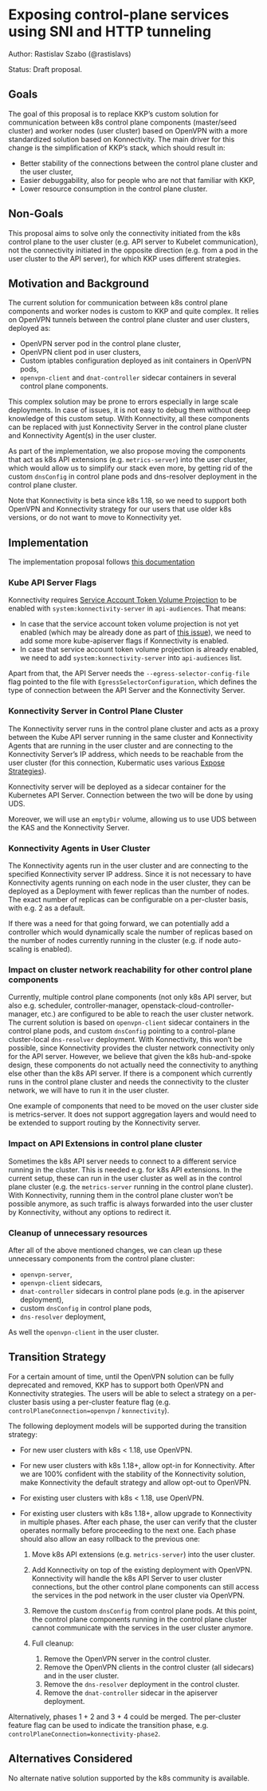# Exposing control-plane services using SNI and HTTP tunneling

Author: Rastislav Szabo (@rastislavs)

Status: Draft proposal.


## Goals

The goal of this proposal is to replace KKP’s custom solution for communication between k8s control plane components (master/seed cluster) and worker nodes (user cluster) based on OpenVPN with a more standardized solution based on Konnectivity. The main driver for this change is the simplification of KKP’s stack, which should result in:

* Better stability of the connections between the control plane cluster and the user cluster,
* Easier debuggability, also for people who are not that familiar with KKP,
* Lower resource consumption in the control plane cluster.


## Non-Goals

This proposal aims to solve only the connectivity initiated from the k8s control plane to the user cluster (e.g. API server to Kubelet communication), not the connectivity initiated in the opposite direction (e.g. from a pod in the user cluster to the API server), for which KKP uses different strategies.


## Motivation and Background

The current solution for communication between k8s control plane components and worker nodes is custom to KKP and quite complex. It relies on OpenVPN tunnels between the control plane cluster and user clusters, deployed as:

* OpenVPN server pod in the control plane cluster,
* OpenVPN client pod in user clusters,
* Custom iptables configuration deployed as init containers in OpenVPN pods,
* `openvpn-client` and `dnat-controller` sidecar containers in several control plane components.

This complex solution may be prone to errors especially in large scale deployments. In case of issues, it is not easy to debug them without deep knowledge of this custom setup. With Konnectivity, all these components can be replaced with just Konnectivity Server in the control plane cluster and Konnectivity Agent(s) in the user cluster.

As part of the implementation, we also propose moving the components that act as k8s API extensions (e.g. `metrics-server`) into the user cluster, which would allow us to simplify our stack even more, by getting rid of the custom `dnsConfig` in control plane pods and dns-resolver deployment in the control plane cluster.

Note that Konnectivity is beta since k8s 1.18, so we need to support both OpenVPN and Konnectivity strategy for our users that use older k8s versions, or do not want to move to Konnectivity yet.


## Implementation

The implementation proposal follows [this documentation][kubernetes_konnectivity_doc]


### Kube API Server Flags

Konnectivity requires [Service Account Token Volume Projection][kubernetes_service_account] to be enabled with `system:konnectivity-server` in `api-audiences`. That means:

* In case that the service account token volume projection is not yet enabled (which may be already done as part of [this issue][issue_6191]), we need to add some more kube-apiserver flags if Konnectivity is enabled.
* In case that service account token volume projection is already enabled, we need to add `system:konnectivity-server` into `api-audiences` list.

Apart from that, the API Server needs the `--egress-selector-config-file` flag pointed to the file with `EgressSelectorConfiguration`, which defines the type of connection between the API Server and the Konnectivity Server. 

### Konnectivity Server in Control Plane Cluster

The Konnectivity server runs in the control plane cluster and acts as a proxy between the Kube API server running in the same cluster and Konnectivity Agents that are running in the user cluster and are connecting to the Konnectivity Server’s IP address, which needs to be reachable from the user cluster (for this connection, Kubermatic uses various [Expose Strategies][k8c_expose_strategies]).

Konnectivity server will be deployed as a sidecar container for the Kubernetes API Server. Connection between the two will be done by using UDS.

Moreover, we will use an `emptyDir` volume, allowing us to use UDS between the KAS and the Konnectivity Server.


### Konnectivity Agents in User Cluster

The Konnectivity agents run in the user cluster and are connecting to the specified Konnectivity server IP address. Since it is not necessary to have Konnectivity agents running on each node in the user cluster, they can be deployed as a Deployment with fewer replicas than the number of nodes. The exact number of replicas can be configurable on a per-cluster basis, with e.g. 2 as a default.

If there was a need for that going forward, we can potentially add a controller which would dynamically scale the number of replicas based on the number of nodes currently running in the cluster (e.g. if node auto-scaling is enabled).


### Impact on cluster network reachability for other control plane components

Currently, multiple control plane components (not only k8s API server, but also e.g. scheduler, controller-manager, openstack-cloud-controller-manager, etc.) are configured to be able to reach the user cluster network. The current solution is based on `openvpn-client` sidecar containers in the control plane pods, and custom `dnsConfig` pointing to a control-plane cluster-local `dns-resolver` deployment. With Konnectivity, this won’t be possible, since Konnectivity provides the cluster network connectivity only for the API server. However, we believe that given the k8s hub-and-spoke design, these components do not actually need the connectivity to anything else other than the k8s API server. If there is a component which currently runs in the control plane cluster and needs the connectivity to the cluster network, we will have to run it in the user cluster.

One example of components that need to be moved on the user cluster side is metrics-server. It does not support aggregation layers and would need to be extended to support routing by the Konnectivity server.


### Impact on API Extensions in control plane cluster

Sometimes the k8s API server needs to connect to a different service running in the cluster. This is needed e.g. for k8s API extensions. In the current setup, these can run in the user cluster as well as in the control plane cluster (e.g. the `metrics-server` running in the control plane cluster). With Konnectivity, running them in the control plane cluster won’t be possible anymore, as such traffic is always forwarded into the user cluster by Konnectivity, without any options to redirect it.


### Cleanup of unnecessary resources

After all of the above mentioned changes, we can clean up these unnecessary components from the control plane cluster:

* `openvpn-server`,
* `openvpn-client` sidecars,
* `dnat-controller` sidecars in control plane pods (e.g. in the apiserver deployment),
* custom `dnsConfig` in control plane pods,
* `dns-resolver` deployment,

As well the `openvpn-client` in the user cluster.


## Transition Strategy

For a certain amount of time, until the OpenVPN solution can be fully deprecated and removed, KKP has to support both OpenVPN and Konnectivity strategies. The users will be able to select a strategy on a per-cluster basis using a per-cluster feature flag (e.g. `controlPlaneConnection=openvpn` / `konnectivity`).

The following deployment models will be supported during the transition strategy:

* For new user clusters with k8s < 1.18, use OpenVPN.
* For new user clusters with k8s 1.18+, allow opt-in for Konnectivity. After we are 100% confident with the stability of the Konnectivity solution, make Konnectivity the default strategy and allow opt-out to OpenVPN.
* For existing user clusters with k8s < 1.18, use OpenVPN.
* For existing user clusters with k8s 1.18+, allow upgrade to Konnectivity in multiple phases. After each phase, the user can verify that the cluster operates normally before proceeding to the next one. Each phase should also allow an easy rollback to the previous one:

    1. Move k8s API extensions (e.g. `metrics-server`) into the user cluster.
    2. Add Konnectivity on top of the existing deployment with OpenVPN. Konnectivity will handle the k8s API Server to user cluster connections, but the other control plane components can still access the services in the pod network in the user cluster via OpenVPN.
    3. Remove the custom `dnsConfig` from control plane pods. At this point, the control plane components running in the control plane cluster cannot communicate with the services in the user cluster anymore.
    4. Full cleanup:

        1. Remove the OpenVPN server in the control cluster.
        2. Remove the OpenVPN clients in the control cluster (all sidecars) and in the user cluster.
        3. Remove the `dns-resolver` deployment in the control cluster.
        4. Remove the `dnat-controller` sidecar in the apiserver deployment.

Alternatively, phases 1 + 2 and 3 + 4 could be merged. The per-cluster feature flag can be used to indicate the transition phase, e.g. `controlPlaneConnection=konnectivity-phase2`.


## Alternatives Considered

No alternate native solution supported by the k8s community is available.

[kubernetes_konnectivity_doc]: https://kubernetes.io/docs/tasks/extend-kubernetes/setup-konnectivity/
[kubernetes_service_account]: https://kubernetes.io/docs/tasks/configure-pod-container/configure-service-account/#service-account-token-volume-projection
[issue_6191]: https://github.com/kubermatic/kubermatic/issues/6191
[k8c_expose_strategies]: https://docs.kubermatic.com/kubermatic/master/guides/kkp_networking/expose_strategies/
